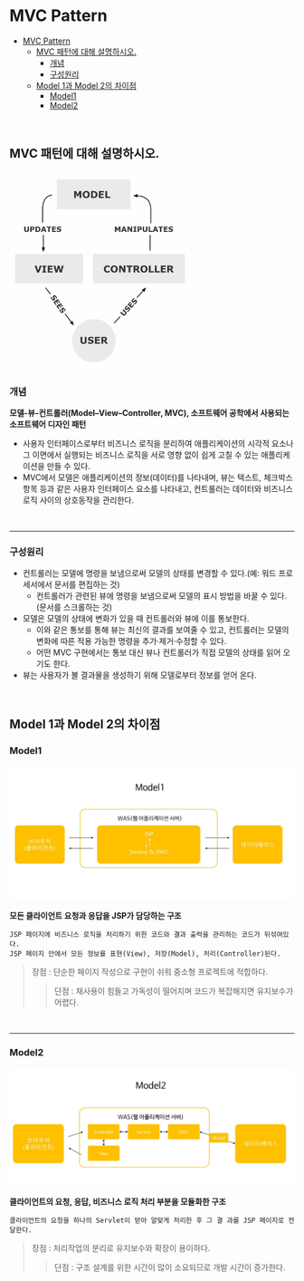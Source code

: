 # MVC Pattern

<!-- TOC -->

- [MVC Pattern](#mvc-pattern)
  - [MVC 패턴에 대해 설명하시오.](#mvc-%ed%8c%a8%ed%84%b4%ec%97%90-%eb%8c%80%ed%95%b4-%ec%84%a4%eb%aa%85%ed%95%98%ec%8b%9c%ec%98%a4)
    - [개념](#%ea%b0%9c%eb%85%90)
    - [구성원리](#%ea%b5%ac%ec%84%b1%ec%9b%90%eb%a6%ac)
  - [Model 1과 Model 2의 차이점](#model-1%ea%b3%bc-model-2%ec%9d%98-%ec%b0%a8%ec%9d%b4%ec%a0%90)
    - [Model1](#model1)
    - [Model2](#model2)

<!-- /TOC -->

<br>

## MVC 패턴에 대해 설명하시오.
![MVC Pattern](mvc.jpg "MVC Pattern")

### 개념
**모델-뷰-컨트롤러(Model–View–Controller, MVC), 소프트웨어 공학에서 사용되는 소프트웨어 디자인 패턴**
- 사용자 인터페이스로부터 비즈니스 로직을 분리하여 애플리케이션의 시각적 요소나 그 이면에서 실행되는 비즈니스 로직을 서로 영향 없이 쉽게 고칠 수 있는 애플리케이션을 만들 수 있다.
- MVC에서 모델은 애플리케이션의 정보(데이터)를 나타내며, 뷰는 텍스트, 체크박스 항목 등과 같은 사용자 인터페이스 요소를 나타내고, 컨트롤러는 데이터와 비즈니스 로직 사이의 상호동작을 관리한다.

<br>

<hr>

### 구성원리
- 컨트롤러는 모델에 명령을 보냄으로써 모델의 상태를 변경할 수 있다.(예: 워드 프로세서에서 문서를 편집하는 것)
  - 컨트롤러가 관련된 뷰에 명령을 보냄으로써 모델의 표시 방법을 바꿀 수 있다. (문서를 스크롤하는 것)
- 모델은 모델의 상태에 변화가 있을 때 컨트롤러와 뷰에 이를 통보한다.
  - 이와 같은 통보를 통해 뷰는 최신의 결과를 보여줄 수 있고, 컨트롤러는 모델의 변화에 따른 적용 가능한 명령을 추가·제거·수정할 수 있다.
  - 어떤 MVC 구현에서는 통보 대신 뷰나 컨트롤러가 직접 모델의 상태를 읽어 오기도 한다.
- 뷰는 사용자가 볼 결과물을 생성하기 위해 모델로부터 정보를 얻어 온다.

<br>

## Model 1과 Model 2의 차이점

### Model1
![Model1](model1.JPG "Model1")

**모든 클라이언트 요청과 응답을 JSP가 담당하는 구조**

```
JSP 페이지에 비즈니스 로직을 처리하기 위한 코드와 결과 출력을 관리하는 코드가 뒤섞여있다.
JSP 페이지 안에서 모든 정보를 표현(View), 저장(Model), 처리(Controller)된다.
```

> 장점 : 단순한 페이지 작성으로 구현이 쉬워 중소형 프로젝트에 적합하다.
>> 단점 : 재사용이 힘들고 가독성이 떨어지며 코드가 복잡해지면 유지보수가 어렵다.

<br>
<hr>

### Model2
![Model2](model2.JPG "Model2")

**클라이언트의 요청, 응답, 비즈니스 로직 처리 부분을 모듈화한 구조**

```
클라이언트의 요청을 하나의 Servlet이 받아 알맞게 처리한 후 그 결 과를 JSP 페이지로 전달한다.
```

> 장점 : 처리작업의 분리로 유지보수와 확장이 용이하다.
>> 단점 : 구조 설계를 위한 시간이 많이 소요되므로 개발 시간이 증가한다.
